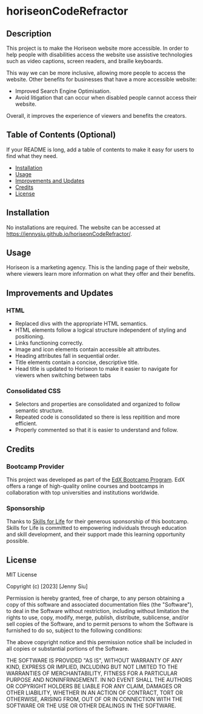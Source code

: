 # horiseonCodeRefractor

## Description

This project is to make the Horiseon website more accessible. In order to help people with disabilities access the website use assistive technologies such as video captions, screen readers, and braille keyboards. 

This way we can be more inclusive, allowing more people to access the website. Other benefits for businesses that have a more accessible website:
- Improved Search Engine Optimisation.
- Avoid litigation that can occur when disabled people cannot access their website.

Overall, it improves the experience of viewers and benefits the creators. 


## Table of Contents (Optional)

If your README is long, add a table of contents to make it easy for users to find what they need.

- [Installation](#installation)
- [Usage](#usage)
- [Improvements and Updates](#improvements-and-updates)
- [Credits](#credits)
- [License](#license)


## Installation

No installations are required. The website can be accessed at https://jennysiu.github.io/horiseonCodeRefractor/.


## Usage

Horiseon is a marketing agency. This is the landing page of their website, where viewers learn more information on what they offer and their benefits.


## Improvements and Updates

### HTML
- Replaced divs with the appropriate HTML semantics.
- HTML elements follow a logical structure independent of styling and positioning.
- Links functioning correctly.
- Image and icon elements contain accessible alt attributes.
- Heading attributes fall in sequential order.
- Title elements contain a concise, descriptive title.
- Head title is updated to Horiseon to make it easier to navigate for viewers when switching between tabs

### Consolidated CSS
- Selectors and properties are consolidated and organized to follow semantic structure.
- Repeated code is consolidated so there is less repitition and more efficient.
- Properly commented so that it is easier to understand and follow.


## Credits

### Bootcamp Provider
This project was developed as part of the [EdX Bootcamp Program](https://www.edx.org/bootcamps). EdX offers a range of high-quality online courses and bootcamps in collaboration with top universities and institutions worldwide.

### Sponsorship
Thanks to [Skills for Life](https://www.skillsforlife.org) for their generous sponsorship of this bootcamp. Skills for Life is committed to empowering individuals through education and skill development, and their support made this learning opportunity possible.


## License

MIT License

Copyright (c) [2023] [Jenny Siu]

Permission is hereby granted, free of charge, to any person obtaining a copy
of this software and associated documentation files (the "Software"), to deal
in the Software without restriction, including without limitation the rights
to use, copy, modify, merge, publish, distribute, sublicense, and/or sell
copies of the Software, and to permit persons to whom the Software is
furnished to do so, subject to the following conditions:

The above copyright notice and this permission notice shall be included in all
copies or substantial portions of the Software.

THE SOFTWARE IS PROVIDED "AS IS", WITHOUT WARRANTY OF ANY KIND, EXPRESS OR
IMPLIED, INCLUDING BUT NOT LIMITED TO THE WARRANTIES OF MERCHANTABILITY,
FITNESS FOR A PARTICULAR PURPOSE AND NONINFRINGEMENT. IN NO EVENT SHALL THE
AUTHORS OR COPYRIGHT HOLDERS BE LIABLE FOR ANY CLAIM, DAMAGES OR OTHER
LIABILITY, WHETHER IN AN ACTION OF CONTRACT, TORT OR OTHERWISE, ARISING FROM,
OUT OF OR IN CONNECTION WITH THE SOFTWARE OR THE USE OR OTHER DEALINGS IN THE
SOFTWARE.

